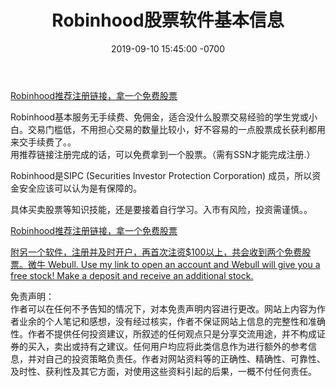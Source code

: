 ﻿---
layout: post
title:  "Robinhood股票软件基本信息"
date:   2019-09-10 15:45:00 -0700
categories: USstock
---
  
[Robinhood推荐注册链接，拿一个免费股票](https://invite.robinhood.com/tianjil10 "Robinhood推荐注册链接")    
  
Robinhood基本服务无手续费、免佣金，适合没什么股票交易经验的学生党或小白。交易门槛低，不用担心交易的数量比较小，好不容易的一点股票成长获利都用来交手续费了。。    
用推荐链接注册完成的话，可以免费拿到一个股票。（需有SSN才能完成注册.）  
  
Robinhood是SIPC (Securities Investor Protection Corporation) 成员，所以资金安全应该可以认为是有保障的。  
  
具体买卖股票等知识技能，还是要接着自行学习。入市有风险，投资需谨慎。。    
  
[Robinhood推荐注册链接，拿一个免费股票](https://invite.robinhood.com/tianjil10 "Robinhood推荐注册链接")   
  
[附另一个软件，注册并及时开户，再首次注资$100以上，共会收到两个免费股票。微牛 Webull. Use my link to open an account and Webull will give you a free stock! Make a deposit and receive an additional stock.](https://act.webull.com/promotion/invitation/share.html?inviteCode=3GL8qtjVxs4B "微牛Webull推荐注册链接")    
  
免责声明：  
作者可以在任何不予告知的情况下，对本免责声明内容进行更改。网站上内容为作者业余的个人笔记和感想，没有经过核实，作者不保证网站上信息的完整性和准确性。作者不提供任何投资建议，所叙述的任何观点只是分享交流用途，并不构成证券的买入，卖出或持有之建议。任何用户均应将此类信息作为进行额外的参考信息，并对自己的投资策略负责任。作者对网站资料等的正确性、精确性、可靠性、及时性、获利性及其它方面，对使用这些资料引起的后果，一概不付任何责任。